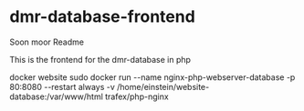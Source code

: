 # dmr-database-frontend

Soon moor Readme


This is the frontend for the dmr-database in php


docker website
sudo docker run --name nginx-php-webserver-database -p 80:8080 --restart always -v /home/einstein/website-database:/var/www/html trafex/php-nginx

